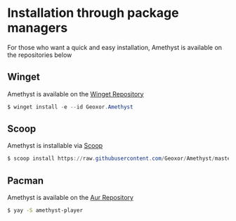 # Installation through package managers

For those who want a quick and easy installation, Amethyst is available on the repositories below

## Winget

Amethyst is available on the [Winget Repository](https://github.com/microsoft/winget-pkgs/tree/master/manifests/g/Geoxor/Amethyst)
```powershell
$ winget install -e --id Geoxor.Amethyst
```

## Scoop

Amethyst is installable via [Scoop](https://scoop.sh/)
```powershell
$ scoop install https://raw.githubusercontent.com/Geoxor/Amethyst/master/manifests/scoop/amethyst.json
```

## Pacman

Amethyst is available on the [Aur Repository](https://aur.archlinux.org/packages/amethyst-player)
```sh
$ yay -S amethyst-player
```
